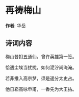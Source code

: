 # 再祷梅山

**作者**: 华岳

## 诗词内容

梅山昔扣五通仙，曾许英雄第一签。

恰遇尘埃当扰扰，如何泥泞尚淹淹。

若非推入高宗梦，须是遥分太史占。

他日崧高咏申甫，一香先为大王拈。

